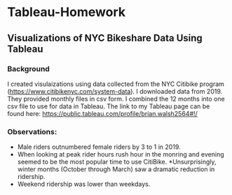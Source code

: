 # Tableau-Homework
## Visualizations of NYC Bikeshare Data Using Tableau
### Background
I created visulaizations using data collected from the NYC Citibike program (https://www.citibikenyc.com/system-data). I downloaded data from 2019. They provided monthly files in csv form. I combined the 12 months into one csv file to use for data in Tableau. The link to my Tableau page can be found here:
https://public.tableau.com/profile/brian.walsh2564#!/

### Observations:
* Male riders outnumbered female riders by 3 to 1 in 2019.
* When looking at peak rider hours rush hour in the monring and evening seemed to be the most popular time to use CitiBike.
*Unsurprisingly, winter months (October through March) saw a dramatic reduction in ridership.
* Weekend ridership was lower than weekdays.
